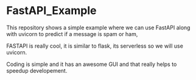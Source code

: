 # FastAPI_Example

This repository shows a simple example where we can use FastAPI along with uvicorn to predict if a message is spam or ham, 

FASTAPI is really cool, it is similar to flask, its serverless so we will use uvicorn.

Coding is simple and it has an awesome GUI and that really helps to speedup developement.
